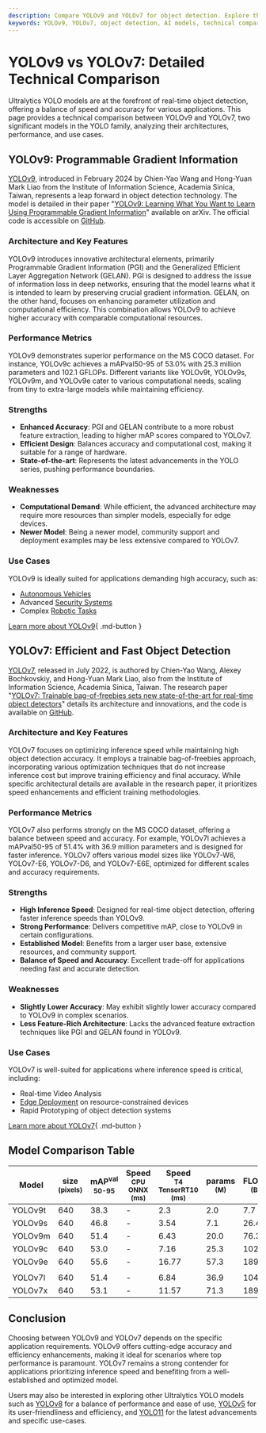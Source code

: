 ```yaml
---
description: Compare YOLOv9 and YOLOv7 for object detection. Explore their performance, architecture differences, strengths, and ideal applications.
keywords: YOLOv9, YOLOv7, object detection, AI models, technical comparison, neural networks, deep learning, Ultralytics, real-time detection, performance metrics
---
```


# YOLOv9 vs YOLOv7: Detailed Technical Comparison

Ultralytics YOLO models are at the forefront of real-time object detection, offering a balance of speed and accuracy for various applications. This page provides a technical comparison between YOLOv9 and YOLOv7, two significant models in the YOLO family, analyzing their architectures, performance, and use cases.

<script async src="https://cdn.jsdelivr.net/npm/chart.js@3.9.1/dist/chart.min.js"></script>
<script defer src="../../javascript/benchmark.js"></script>

<canvas id="modelComparisonChart" width="1024" height="400" active-models='["YOLOv9", "YOLOv7"]'></canvas>

## YOLOv9: Programmable Gradient Information

[YOLOv9](https://docs.ultralytics.com/models/yolov9/), introduced in February 2024 by Chien-Yao Wang and Hong-Yuan Mark Liao from the Institute of Information Science, Academia Sinica, Taiwan, represents a leap forward in object detection technology. The model is detailed in their paper "[YOLOv9: Learning What You Want to Learn Using Programmable Gradient Information](https://arxiv.org/abs/2402.13616)" available on arXiv. The official code is accessible on [GitHub](https://github.com/WongKinYiu/yolov9).

### Architecture and Key Features

YOLOv9 introduces innovative architectural elements, primarily Programmable Gradient Information (PGI) and the Generalized Efficient Layer Aggregation Network (GELAN). PGI is designed to address the issue of information loss in deep networks, ensuring that the model learns what it is intended to learn by preserving crucial gradient information. GELAN, on the other hand, focuses on enhancing parameter utilization and computational efficiency. This combination allows YOLOv9 to achieve higher accuracy with comparable computational resources.

### Performance Metrics

YOLOv9 demonstrates superior performance on the MS COCO dataset. For instance, YOLOv9c achieves a mAPval50-95 of 53.0% with 25.3 million parameters and 102.1 GFLOPs. Different variants like YOLOv9t, YOLOv9s, YOLOv9m, and YOLOv9e cater to various computational needs, scaling from tiny to extra-large models while maintaining efficiency.

### Strengths

- **Enhanced Accuracy**: PGI and GELAN contribute to a more robust feature extraction, leading to higher mAP scores compared to YOLOv7.
- **Efficient Design**: Balances accuracy and computational cost, making it suitable for a range of hardware.
- **State-of-the-art**: Represents the latest advancements in the YOLO series, pushing performance boundaries.

### Weaknesses

- **Computational Demand**: While efficient, the advanced architecture may require more resources than simpler models, especially for edge devices.
- **Newer Model**: Being a newer model, community support and deployment examples may be less extensive compared to YOLOv7.

### Use Cases

YOLOv9 is ideally suited for applications demanding high accuracy, such as:

- [Autonomous Vehicles](https://www.ultralytics.com/solutions/ai-in-self-driving)
- Advanced [Security Systems](https://www.ultralytics.com/blog/security-alarm-system-projects-with-ultralytics-yolov8)
- Complex [Robotic Tasks](https://www.ultralytics.com/glossary/robotics)

[Learn more about YOLOv9](https://docs.ultralytics.com/models/yolov9/){ .md-button }

## YOLOv7: Efficient and Fast Object Detection

[YOLOv7](https://docs.ultralytics.com/models/yolov7/), released in July 2022, is authored by Chien-Yao Wang, Alexey Bochkovskiy, and Hong-Yuan Mark Liao, also from the Institute of Information Science, Academia Sinica, Taiwan. The research paper "[YOLOv7: Trainable bag-of-freebies sets new state-of-the-art for real-time object detectors](https://arxiv.org/abs/2207.02696)" details its architecture and innovations, and the code is available on [GitHub](https://github.com/WongKinYiu/yolov7).

### Architecture and Key Features

YOLOv7 focuses on optimizing inference speed while maintaining high object detection accuracy. It employs a trainable bag-of-freebies approach, incorporating various optimization techniques that do not increase inference cost but improve training efficiency and final accuracy. While specific architectural details are available in the research paper, it prioritizes speed enhancements and efficient training methodologies.

### Performance Metrics

YOLOv7 also performs strongly on the MS COCO dataset, offering a balance between speed and accuracy. For example, YOLOv7l achieves a mAPval50-95 of 51.4% with 36.9 million parameters and is designed for faster inference. YOLOv7 offers various model sizes like YOLOv7-W6, YOLOv7-E6, YOLOv7-D6, and YOLOv7-E6E, optimized for different scales and accuracy requirements.

### Strengths

- **High Inference Speed**: Designed for real-time object detection, offering faster inference speeds than YOLOv9.
- **Strong Performance**: Delivers competitive mAP, close to YOLOv9 in certain configurations.
- **Established Model**: Benefits from a larger user base, extensive resources, and community support.
- **Balance of Speed and Accuracy**: Excellent trade-off for applications needing fast and accurate detection.

### Weaknesses

- **Slightly Lower Accuracy**: May exhibit slightly lower accuracy compared to YOLOv9 in complex scenarios.
- **Less Feature-Rich Architecture**: Lacks the advanced feature extraction techniques like PGI and GELAN found in YOLOv9.

### Use Cases

YOLOv7 is well-suited for applications where inference speed is critical, including:

- Real-time Video Analysis
- [Edge Deployment](https://docs.ultralytics.com/guides/nvidia-jetson/) on resource-constrained devices
- Rapid Prototyping of object detection systems

[Learn more about YOLOv7](https://docs.ultralytics.com/models/yolov7/){ .md-button }

## Model Comparison Table

| Model   | size<br><sup>(pixels) | mAP<sup>val<br>50-95 | Speed<br><sup>CPU ONNX<br>(ms) | Speed<br><sup>T4 TensorRT10<br>(ms) | params<br><sup>(M) | FLOPs<br><sup>(B) |
| ------- | --------------------- | -------------------- | ------------------------------ | ----------------------------------- | ------------------ | ----------------- |
| YOLOv9t | 640                   | 38.3                 | -                              | 2.3                                 | 2.0                | 7.7               |
| YOLOv9s | 640                   | 46.8                 | -                              | 3.54                                | 7.1                | 26.4              |
| YOLOv9m | 640                   | 51.4                 | -                              | 6.43                                | 20.0               | 76.3              |
| YOLOv9c | 640                   | 53.0                 | -                              | 7.16                                | 25.3               | 102.1             |
| YOLOv9e | 640                   | 55.6                 | -                              | 16.77                               | 57.3               | 189.0             |
|         |                       |                      |                                |                                     |                    |                   |
| YOLOv7l | 640                   | 51.4                 | -                              | 6.84                                | 36.9               | 104.7             |
| YOLOv7x | 640                   | 53.1                 | -                              | 11.57                               | 71.3               | 189.9             |

## Conclusion

Choosing between YOLOv9 and YOLOv7 depends on the specific application requirements. YOLOv9 offers cutting-edge accuracy and efficiency enhancements, making it ideal for scenarios where top performance is paramount. YOLOv7 remains a strong contender for applications prioritizing inference speed and benefiting from a well-established and optimized model.

Users may also be interested in exploring other Ultralytics YOLO models such as [YOLOv8](https://docs.ultralytics.com/models/yolov8/) for a balance of performance and ease of use, [YOLOv5](https://docs.ultralytics.com/models/yolov5/) for its user-friendliness and efficiency, and [YOLO11](https://docs.ultralytics.com/models/yolo11/) for the latest advancements and specific use-cases.